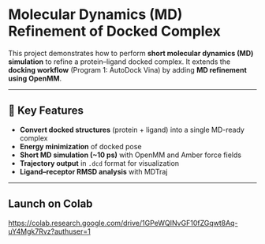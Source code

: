 # Molecular Dynamics (MD) Refinement of Docked Complex

This project demonstrates how to perform **short molecular dynamics (MD) simulation** to refine a protein–ligand docked complex. It extends the **docking workflow** (Program 1: AutoDock Vina) by adding **MD refinement using OpenMM**.


---

## 🔑 Key Features

*  **Convert docked structures** (protein + ligand) into a single MD-ready complex
*  **Energy minimization** of docked pose
*  **Short MD simulation (\~10 ps)** with OpenMM and Amber force fields
*  **Trajectory output** in `.dcd` format for visualization
*  **Ligand–receptor RMSD analysis** with MDTraj

---
## Launch on Colab

https://colab.research.google.com/drive/1GPeWQINvGF10fZGqwt8Aq-uY4Mgk7Rvz?authuser=1

